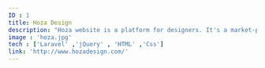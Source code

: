 ```yaml
---
ID : 1
title: Hoza Design
description: "Hoza website is a platform for designers. It's a market-place that connect employer to designer and designers can share their work on the platform. it has built with special 3D Ui."
image : 'hoza.jpg'
tech : ['Laravel' ,'jQuery' , 'HTML' ,'Css']
link: 'http://www.hozadesign.com/'
---
```

